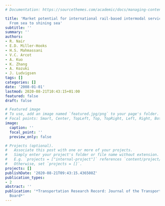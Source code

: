 ```yaml
---
# Documentation: https://sourcethemes.com/academic/docs/managing-content/

title: 'Market potential for international rail-based intermodal services in Europe:
  From sea to shining sea'
subtitle: ''
summary: ''
authors:
- R. Nair
- E.D. Miller-Hooks
- H.S. Mahmassani
- V.C. Arcot
- A. Kuo
- K. Zhang
- A. Kozuki
- J. Ludvigsen
tags: []
categories: []
date: '2008-01-01'
lastmod: 2020-08-21T10:43:15+01:00
featured: false
draft: false

# Featured image
# To use, add an image named `featured.jpg/png` to your page's folder.
# Focal points: Smart, Center, TopLeft, Top, TopRight, Left, Right, BottomLeft, Bottom, BottomRight.
image:
  caption: ''
  focal_point: ''
  preview_only: false

# Projects (optional).
#   Associate this post with one or more of your projects.
#   Simply enter your project's folder or file name without extension.
#   E.g. `projects = ["internal-project"]` references `content/project/deep-learning/index.md`.
#   Otherwise, set `projects = []`.
projects: []
publishDate: '2020-08-21T09:43:15.436508Z'
publication_types:
- 2
abstract: ''
publication: '*Transportation Research Record: Journal of the Transportation Research
  Board*'
---
```

